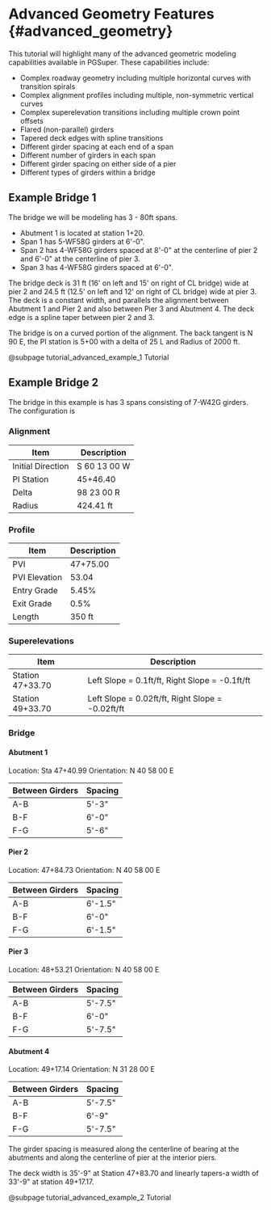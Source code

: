 Advanced Geometry Features {#advanced_geometry}
============
This tutorial will highlight many of the advanced geometric modeling capabilities available in PGSuper. These capabilities include:

* Complex roadway geometry including multiple horizontal curves with transition spirals
* Complex alignment profiles including multiple, non-symmetric vertical curves
* Complex superelevation transitions including multiple crown point offsets
* Flared (non-parallel) girders
* Tapered deck edges with spline transitions
* Different girder spacing at each end of a span
* Different number of girders in each span
* Different girder spacing on either side of a pier
* Different types of girders within a bridge

Example Bridge 1
-----------------
The bridge we will be modeling has 3 - 80ft spans. 
* Abutment 1 is located at station 1+20.
* Span 1 has 5-WF58G girders at 6'-0\".
* Span 2 has 4-WF58G girders spaced at 8'-0\" at the centerline of pier 2 and 6'-0\" at the centerline of pier 3.
* Span 3 has 4-WF58G girders spaced at 6'-0\".

The bridge deck is 31 ft (16' on left and 15' on right of CL bridge) wide at pier 2 and 24.5 ft (12.5' on left and 12' on right of CL bridge) wide at pier 3. The deck is a constant width, and parallels the alignment between Abutment 1 and Pier 2 and also between Pier 3 and Abutment 4. The deck edge is a spline taper between pier 2 and 3.

The bridge is on a curved portion of the alignment. The back tangent is N 90 E, the PI station is 5+00 with a delta of 25 L and Radius of 2000 ft.

@subpage tutorial_advanced_example_1 Tutorial

Example Bridge 2
----------------
The bridge in this example is has 3 spans consisting of 7-W42G girders. The configuration is

### Alignment ###
Item | Description
-----|------------
Initial Direction| S 60 13 00 W
PI Station| 45+46.40
Delta| 98 23 00 R
Radius| 424.41 ft

### Profile ###
Item | Description
-----|------------
PVI | 47+75.00
PVI Elevation | 53.04
Entry Grade | 5.45%
Exit Grade | 0.5%
Length | 350 ft

### Superelevations ###

Item | Description
-----|------------
Station 47+33.70 | Left Slope = 0.1ft/ft, Right Slope = -0.1ft/ft
Station 49+33.70 | Left Slope = 0.02ft/ft, Right Slope = -0.02ft/ft

### Bridge ###

#### Abutment 1 ####
Location: Sta 47+40.99
Orientation: N 40 58 00 E
 
Between Girders | Spacing
---------------|------------
A-B | 5'-3\"
B-F | 6'-0\"
F-G | 5'-6\"
 
#### Pier 2 ####
Location: 47+84.73
Orientation: N 40 58 00 E
 
Between Girders | Spacing
---------------|------------
A-B | 6'-1.5\"
B-F | 6'-0\"
F-G | 6'-1.5\"
 
#### Pier 3 ####
Location: 48+53.21
Orientation: N 40 58 00 E
 
Between Girders | Spacing
---------------|------------
A-B | 5'-7.5\"
B-F | 6'-0\"
F-G | 5'-7.5\"
 
#### Abutment 4 ####
Location: 49+17.14
Orientation: N 31 28 00 E
 
Between Girders | Spacing
---------------|------------
A-B | 5'-7.5\"
B-F | 6'-9\"
F-G | 5'-7.5\"
 
The girder spacing is measured along the centerline of bearing at the abutments and along the centerline of pier at the interior piers.

The deck width is 35'-9" at Station 47+83.70 and linearly tapers-a width of 33'-9" at station 49+17.17.

@subpage tutorial_advanced_example_2 Tutorial
